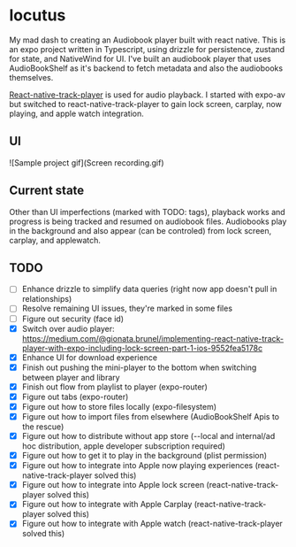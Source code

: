 # locutus

My mad dash to creating an Audiobook player built with react native. This is an expo project written in Typescript, using drizzle for persistence, zustand for state, and NativeWind for UI. I've built an audiobook player that uses AudioBookShelf as it's backend to fetch metadata and also the audiobooks themselves.

[React-native-track-player](https://rntp.dev) is used for audio playback. I started with expo-av but switched to react-native-track-player to gain lock screen, carplay, now playing, and apple watch integration.

## UI

![Sample project gif](Screen recording.gif)

## Current state

Other than UI imperfections (marked with TODO: tags), playback works and progress is being tracked and resumed on audiobook files. Audiobooks play in the background and also appear (can be controled) from lock screen, carplay, and applewatch.

## TODO

* [ ] Enhance drizzle to simplify data queries (right now app doesn't pull in relationships)
* [ ] Resolve remaining UI issues, they're marked in some files
* [ ] Figure out security (face id)
* [X] Switch over audio player: <https://medium.com/@gionata.brunel/implementing-react-native-track-player-with-expo-including-lock-screen-part-1-ios-9552fea5178c>
* [X] Enhance UI for download experience
* [X] Finish out pushing the mini-player to the bottom when switching between player and library
* [X] Finish out flow from playlist to player (expo-router)
* [X] Figure out tabs (expo-router)
* [X] Figure out how to store files locally (expo-filesystem)
* [X] Figure out how to import files from elsewhere (AudioBookShelf Apis to the rescue)
* [X] Figure out how to distribute without app store (--local and internal/ad hoc distribution, apple developer subscription required)
* [X] Figure out how to get it to play in the background (plist permission)
* [X] Figure out how to integrate into Apple now playing experiences (react-native-track-player solved this)
* [X] Figure out how to integrate into Apple lock screen (react-native-track-player solved this)
* [X] Figure out how to integrate with Apple Carplay (react-native-track-player solved this)
* [X] Figure out how to integrate with Apple watch (react-native-track-player solved this)
